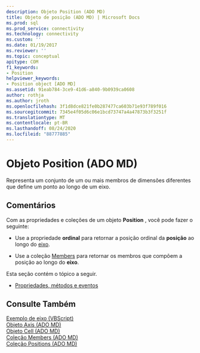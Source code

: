```yaml
---
description: Objeto Position (ADO MD)
title: Objeto de posição (ADO MD) | Microsoft Docs
ms.prod: sql
ms.prod_service: connectivity
ms.technology: connectivity
ms.custom: ''
ms.date: 01/19/2017
ms.reviewer: ''
ms.topic: conceptual
apitype: COM
f1_keywords:
- Position
helpviewer_keywords:
- Position object [ADO MD]
ms.assetid: 91eab784-3ce9-41d6-a840-9b0939ca0608
author: rothja
ms.author: jroth
ms.openlocfilehash: 3f1d8dce821fe0b287477ca603b71e93f789f016
ms.sourcegitcommit: 7345e4f05d6c06e1bcd73747a4a47873b3f3251f
ms.translationtype: MT
ms.contentlocale: pt-BR
ms.lasthandoff: 08/24/2020
ms.locfileid: "88777885"
---
```

# <a name="position-object-ado-md"></a>Objeto Position (ADO MD)
Representa um conjunto de um ou mais membros de dimensões diferentes que define um ponto ao longo de um eixo.  
  
## <a name="remarks"></a>Comentários  
 Com as propriedades e coleções de um objeto **Position** , você pode fazer o seguinte:  
  
-   Use a propriedade **ordinal** para retornar a posição ordinal da **posição** ao longo do [eixo](./axis-object-ado-md.md).  
  
-   Use a coleção [Members](./members-collection-ado-md.md) para retornar os membros que compõem a posição ao longo do **eixo**.  
  
 Esta seção contém o tópico a seguir.  
  
-   [Propriedades, métodos e eventos](./position-object-properties-methods-and-events.md)  
  
## <a name="see-also"></a>Consulte Também  
 [Exemplo de eixo (VBScript)](./axis-example-vbscript.md)   
 [Objeto Axis (ADO MD)](./axis-object-ado-md.md)   
 [Objeto Cell (ADO MD)](./cell-object-ado-md.md)   
 [Coleção Members (ADO MD)](./members-collection-ado-md.md)   
 [Coleção Positions (ADO MD)](./positions-collection-ado-md.md)